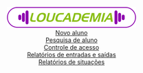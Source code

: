 <!DOCTYPE html>
<html lang="pt-br">
	<head>
		<meta charset="UTF-8">
		<meta name="viewport" content="width=device-width, initial-scale=1">
		<link rel="stylesheet" type="text/css" href="css/loucademia_estilo.css">
	</head>
	<body>
	    <header> <!--  início cabeçalho -->
	        <img alt="loucademia" src="images/Loucademia_Logotipo.png">
	        <nav>
	            <div>
	                <a href="novoAluno.html">Novo aluno</a><br>
	                <a href="pesquisaAluno.html">Pesquisa de aluno</a><br>
	                <a href="controleAcesso.html">Controle de acesso</a><br>
	                <a href="relEntradasSaidas.html">Relatórios de entradas e saídas</a><br>
	                <a href="relSituacoes.html">Relatórios de situações</a><br>
	            </div>	            
	        </nav>
	    </header>
	</body>
</html>
